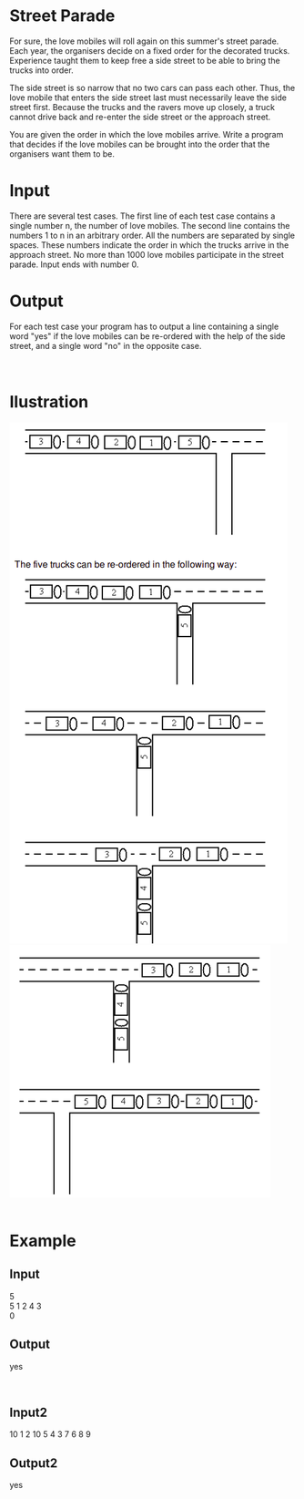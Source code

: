 # Street Parade

For sure, the love mobiles will roll again on this summer's street parade. Each year, the
organisers decide on a fixed order for the decorated trucks. Experience taught them to keep free a side street to be able to bring the trucks into order.

The side street is so narrow that no two cars can pass each other. Thus, the love mobile that
enters the side street last must necessarily leave the side street first. Because the trucks and the ravers move up closely, a truck cannot drive back and re-enter the side street or the approach street.

You are given the order in which the love mobiles arrive. Write a program that decides if the love mobiles can be brought into the order that the organisers want them to be.

# Input

There are several test cases. The first line of each test case contains a single number n, the
number of love mobiles. The second line contains the numbers 1 to n in an arbitrary order. All the
numbers are separated by single spaces. These numbers indicate the order in which the trucks
arrive in the approach street. No more than 1000 love mobiles participate in the street parade.
Input ends with number 0.

# Output

For each test case your program has to output a line containing a single word "yes" if the love
mobiles can be re-ordered with the help of the side street, and a single word "no" in the opposite
case.<br>
<br>
<br>

# Ilustration

![Street Parade Example](https://raw.githubusercontent.com/matgomes21/my-study/master/img/street_parade_example.png)
![Street Parade Example 2](https://raw.githubusercontent.com/matgomes21/my-study/master/img/street_parade_example2.png)<br><br>

# Example

## Input

5<br>
5 1 2 4 3<br>
0

## Output

yes

<br>

## Input2

10
1 2 10 5 4 3 7 6 8 9

## Output2

yes